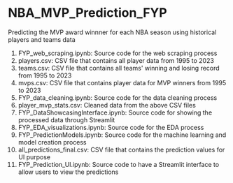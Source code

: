 # NBA_MVP_Prediction_FYP
Predicting the MVP award winnner for each NBA season using historical players and teams data 

1) FYP_web_scraping.ipynb: Source code for the web scraping process
2) players.csv: CSV file that contains all player data from 1995 to 2023
3) teams.csv: CSV file that contains all teams' winning and losing record from 1995 to 2023
4) mvps.csv: CSV file that contains player data for MVP winners from 1995 to 2023
5) FYP_data_cleaning.ipynb: Source code for the data cleaning process
6) player_mvp_stats.csv: Cleaned data from the above CSV files
7) FYP_DataShowcasingInterface.ipynb: Source code for showing the processed data through Streamlit
8) FYP_EDA_visualizations.ipynb: Source code for the EDA process
9) FYP_PredictionModels.ipynb: Source code for the machine learning and model creation process
10) all_predictions_final.csv: CSV file that contains the prediction values for UI purpose
11) FYP_Prediction_UI.ipynb: Source code to have a Streamlit interface to allow users to view the predictions 


